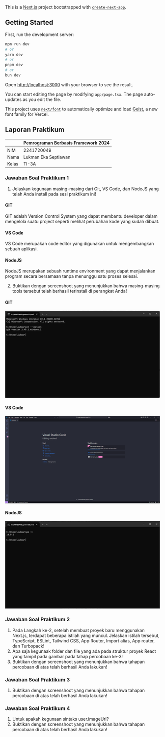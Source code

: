 This is a [Next.js](https://nextjs.org) project bootstrapped with [`create-next-app`](https://nextjs.org/docs/app/api-reference/cli/create-next-app).

## Getting Started

First, run the development server:

```bash
npm run dev
# or
yarn dev
# or
pnpm dev
# or
bun dev
```

Open [http://localhost:3000](http://localhost:3000) with your browser to see the result.

You can start editing the page by modifying `app/page.tsx`. The page auto-updates as you edit the file.

This project uses [`next/font`](https://nextjs.org/docs/app/building-your-application/optimizing/fonts) to automatically optimize and load [Geist](https://vercel.com/font), a new font family for Vercel.

## Laporan Praktikum
|    |  Pemrograman Berbasis Framework 2024  |
| ------------- | ------------- |
| NIM | 2241720049 |
| Nama | Lukman Eka Septiawan |
| Kelas | TI-3A |

### Jawaban Soal Praktikum 1
1. Jelaskan kegunaan masing-masing dari Git, VS Code, dan NodeJS yang telah Anda install 
pada sesi praktikum ini! 

#### GIT
GIT adalah Version Control System yang dapat membantu developer dalam mengelola suatu project seperti melihat perubahan kode yang sudah dibuat.

#### VS Code
VS Code merupakan code editor yang digunakan untuk mengembangkan sebuah aplikasi.

#### NodeJS
NodeJS merupakan sebuah runtime environment yang dapat menjalankan program secara bersamaan tanpa menunggu satu proses selesai. 

2. Buktikan dengan screenshoot yang menunjukkan bahwa masing-masing tools tersebut telah berhasil terinstall di perangkat Anda!

#### GIT
![GIT Installed](public\img\p1-2_git.png)

#### VS Code
![VS Code Installed](public\img\p1-2_vsc.png)

#### NodeJS
![NodeJS Installed](public\img\p1-2_node.png)

### Jawaban Soal Praktikum 2
1. Pada Langkah ke-2, setelah membuat proyek baru menggunakan Next.js, terdapat beberapa 
istilah yang muncul. Jelaskan istilah tersebut, TypeScript, ESLint, Tailwind CSS, App Router, Import alias, App router, dan Turbopack! 
2. Apa saja kegunaak folder dan file yang ada pada struktur proyek React yang tampil pada gambar pada tahap percobaan ke-3! 
3. Buktikan dengan screenshoot yang menunjukkan bahwa tahapan percobaan di atas telah berhasil Anda lakukan!

### Jawaban Soal Praktikum 3
1. Buktikan dengan screenshoot yang menunjukkan bahwa tahapan percobaan di atas telah berhasil Anda lakukan!

### Jawaban Soal Praktikum 4
1. Untuk apakah kegunaan sintaks user.imageUrl? 
2. Buktikan dengan screenshoot yang menunjukkan bahwa tahapan percobaan di atas telah berhasil Anda lakukan! 
